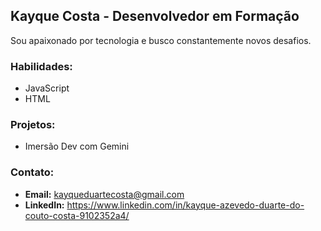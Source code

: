 ## **Kayque Costa** - Desenvolvedor em Formação

Sou apaixonado por tecnologia e busco constantemente novos desafios. 

### **Habilidades:**
* JavaScript
* HTML

### **Projetos:**
* Imersão Dev com Gemini

### **Contato:**
* **Email:** kayqueduartecosta@gmail.com
* **LinkedIn:** https://www.linkedin.com/in/kayque-azevedo-duarte-do-couto-costa-9102352a4/
